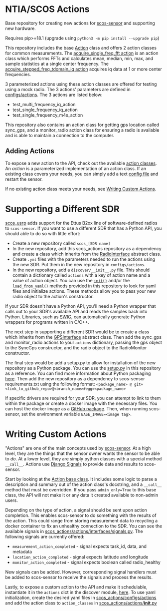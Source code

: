 NTIA/SCOS Actions
====================

Base repository for creating new actions for [scos-sensor](https://github.com/NTIA/scos-sensor) and supporting new
hardware.

Requires pip>=18.1 (upgrade using `python3 -m pip install --upgrade pip`)

This repository includes the base [Action](scos_actions/actions/interfaces/action.py) class and offers 2 action classes for 
common measurements. The [acquire_single_freq_fft action](scos_actions/actions/acquire_single_freq_fft.py) is an action
class which performs FFTs and calculates mean, median, min, max, and sample statistics at a single center frequency.
The [acquire_stepped_freq_tdomain_iq action](scos_actions/actions/acquire_stepped_freq_tdomain_iq.py) acquires iq data
at 1 or more center frequencies.

3 parameterized actions using these action classes are
offered for testing using a mock radio. The 3 actions' parameters are defined in 
[configs/actions](scos_actions/configs/actions). The 3 actions are listed below:

* test_multi_frequency_iq_action
* test_single_frequency_iq_action
* test_single_frequency_m4s_action

This repository also contains an action class for getting gps location 
called sync_gps, and a monitor_radio action class for ensuring a radio
is available and is able to maintain a connection to the computer.

Adding Actions
--------------

To expose a new action to the API, check out the available [action
classes](scos_actions/actions). An _action_ is a parameterized implementation of
an action class. If an existing class covers your needs, you can simply add a text
[config file](scos_actions/configs/README.md) and restart the sensor.

If no existing action class meets your needs, see [Writing Custom
Actions](#writing-custom-actions).

Supporting a Different SDR
==========================

[scos_usrp](https://github.com/ntia/scos_usrp) adds support for the Ettus B2xx line of
software-defined radios to `scos-sensor`. If you want to use a different SDR that has a Python
API, you should able to do so with little effort:

 - Create a new repository called `scos_[SDR name]`
 - In the new repository, add this scos_actions repository as a dependency and create a class which inherits from the 
 [RadioInterface](scos_actions/hardware/radio_iface.py) abstract class.
 - Create `.yml` files with the parameters needed to run the actions using the new SDR. Put them in the new repository
   in `configs/actions`.
 - In the new repository, add a `discover/__init__.py` file. This should contain a dictionary called `actions` with a
   key of action name and a value of action object. You can use the [`init()`](scos_actions/discover/__init__.py)
   and/or the [`load_from_yaml()`](scos_actions/discover/yaml.py) methods provided in this repository to look for yaml
   files and initialize actions. These methods allow you to pass your new radio object to the action's constructor.

If your SDR doesn't have a Python API, you'll need a Python wrapper that
calls out to your SDR's available API and reads the samples back into Python. Libraries, such as
[SWIG](http://www.swig.org/), can automatically generate Python wrappers for programs written in C/C++.

The next step in supporting a different SDR would be to create a class which inherits from the
[GPSInterface](scos_actions/hardware/gps_iface.py) abstract class. Then add the sync_gps and monitor_radio actions to
your `actions` dictionary, passing the gps object to the SyncGps constructor, and the radio object to the RadioMonitor
constructor.

The final step would be add a setup.py to allow for installation of the new repository as a Python package. You can use
the [setup.py](setup.py) in this repository as a reference. You can find more information about Python packaging
[here](https://packaging.python.org/tutorials/packaging-projects/). Then add the new repository as a dependency to
scos-sensor requirements.txt using the following format:
`<package_name> @ git+<link_to_github_repo>@<branch_name>#egg=<package_name>`

If specific drivers are required for your SDR, you can attempt to link to them within the package or create a docker
image with the necessary files. You can host the docker image as a
[GitHub package](https://help.github.com/en/packages/using-github-packages-with-your-projects-ecosystem/configuring-docker-for-use-with-github-packages).
Then, when running scos-sensor, set the environment variable `BASE_IMAGE=<image tag>`.

Writing Custom Actions
======================

"Actions" are one of the main concepts used by [scos-sensor](https://github.com/NTIA/scos-sensor). At a high level,
they are the things that the sensor owner wants the sensor to be able to _do_. At a lower level, they are simply python
classes with a special method `__call__`. Actions use
[Django Signals](https://docs.djangoproject.com/en/3.0/topics/signals/) to provide data and results to scos-sensor.

Start by looking at the [Action base class](scos_actions/actions/interfaces/action.py). It includes some logic to parse
a description and summary out of the action class's docstring, and a `__call__` method that must be overridden. If you
pass `admin_only=True` to this base class, the API will not make it or any data it created available to non-admin users.

Depending on the type of action, a signal should be sent upon action completion. This enables scos-sensor to do
something with the results of the action. This could range from storing measurement data to recycling a 
docker container to fix an unhealthy connection to the SDR. You can see the available signals
in [scos_actions/actions/interfaces/signals.py](scos_actions/actions/interfaces/signals.py). The following signals are
currently offered:
 * `measurement_action_completed` - signal expects task_id, data, and metadata
 * `location_action_completed` - signal expects latitude and longitude
 * `monitor_action_completed` - signal expects boolean called radio_healthy
 
New signals can be added. However, corresponding signal handlers must be added to scos-sensor to receive the signals
and process the results.

Lastly, to expose a custom action to the API and make it schedulable,
instantiate it in the `actions` dict in the discover module,
[here](scos_actions/discover/__init__.py). To use yaml initialization, create the desired yaml files in
[scos_actions/configs/actions](scos_actions/configs/actions) and add the action class to `action_classes` in
[scos_actions/actions/__init__.py](scos_actions/actions/__init__.py)